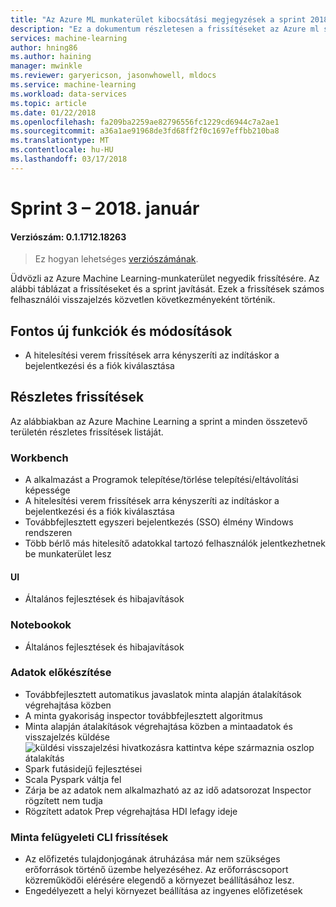 ```yaml
---
title: "Az Azure ML munkaterület kibocsátási megjegyzések a sprint 2018. január 3."
description: "Ez a dokumentum részletesen a frissítéseket az Azure ml sprint 3 kiadásban"
services: machine-learning
author: hning86
ms.author: haining
manager: mwinkle
ms.reviewer: garyericson, jasonwhowell, mldocs
ms.service: machine-learning
ms.workload: data-services
ms.topic: article
ms.date: 01/22/2018
ms.openlocfilehash: fa209ba2259ae82796556fc1229cd6944c7a2ae1
ms.sourcegitcommit: a36a1ae91968de3fd68ff2f0c1697effbb210ba8
ms.translationtype: MT
ms.contentlocale: hu-HU
ms.lasthandoff: 03/17/2018
---
```

# <a name="sprint-3---january-2018"></a>Sprint 3 – 2018. január 

#### <a name="version-number-01171218263"></a>Verziószám: 0.1.1712.18263

>Ez hogyan lehetséges [verziószámának](known-issues-and-troubleshooting-guide.md).

Üdvözli az Azure Machine Learning-munkaterület negyedik frissítésére. Az alábbi táblázat a frissítéseket és a sprint javítását. Ezek a frissítések számos felhasználói visszajelzés közvetlen következményeként történik. 

## <a name="notable-new-features-and-changes"></a>Fontos új funkciók és módosítások
- A hitelesítési verem frissítések arra kényszeríti az indításkor a bejelentkezési és a fiók kiválasztása

## <a name="detailed-updates"></a>Részletes frissítések
Az alábbiakban az Azure Machine Learning a sprint a minden összetevő területén részletes frissítések listáját.

### <a name="workbench"></a>Workbench
- A alkalmazást a Programok telepítése/törlése telepítési/eltávolítási képessége
- A hitelesítési verem frissítések arra kényszeríti az indításkor a bejelentkezési és a fiók kiválasztása
- Továbbfejlesztett egyszeri bejelentkezés (SSO) élmény Windows rendszeren
- Több bérlő más hitelesítő adatokkal tartozó felhasználók jelentkezhetnek be munkaterület lesz

#### <a name="ui"></a>UI
- Általános fejlesztések és hibajavítások

### <a name="notebooks"></a>Notebookok
- Általános fejlesztések és hibajavítások

### <a name="data-preparation"></a>Adatok előkészítése 
- Továbbfejlesztett automatikus javaslatok minta alapján átalakítások végrehajtása közben
- A minta gyakoriság inspector továbbfejlesztett algoritmus
- Minta alapján átalakítások végrehajtása közben a mintaadatok és visszajelzés küldése ![küldési visszajelzési hivatkozásra kattintva képe származnia oszlop átalakítás](media/release-notes-sprint-3/SendFeedbackFromDeriveColumn.png)
- Spark futásidejű fejlesztései
- Scala Pyspark váltja fel
- Zárja be az adatok nem alkalmazható az az idő adatsorozat Inspector rögzített nem tudja 
- Rögzített adatok Prep végrehajtása HDI lefagy ideje

### <a name="model-management-cli-updates"></a>Minta felügyeleti CLI frissítések 
  - Az előfizetés tulajdonjogának átruházása már nem szükséges erőforrások történő üzembe helyezéséhez. Az erőforráscsoport közreműködői elérésére elegendő a környezet beállításához lesz.
  - Engedélyezett a helyi környezet beállítása az ingyenes előfizetések 
